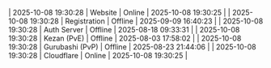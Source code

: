 | 2025-10-08 19:30:28 | Website | Online | 2025-10-08 19:30:25 |
| 2025-10-08 19:30:28 | Registration | Offline | 2025-09-09 16:40:23 |
| 2025-10-08 19:30:28 | Auth Server | Offline | 2025-08-18 09:33:31 |
| 2025-10-08 19:30:28 | Kezan (PvE) | Offline | 2025-08-03 17:58:02 |
| 2025-10-08 19:30:28 | Gurubashi (PvP) | Offline | 2025-08-23 21:44:06 |
| 2025-10-08 19:30:28 | Cloudflare | Online | 2025-10-08 19:30:25 |
